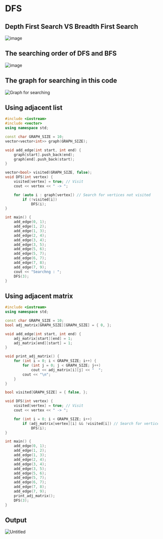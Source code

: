 # DFS
## Depth First Search VS Breadth First Search
![image](https://user-images.githubusercontent.com/67142421/149474909-755eb088-f437-48c2-8e98-e9d0f4f2ea5f.png)

## The searching order of DFS and BFS
![image](https://user-images.githubusercontent.com/67142421/149474919-bd949f3b-17ae-4d10-a222-729a023e1e64.png)

## The graph for searching in this code
![Graph for searching](https://user-images.githubusercontent.com/67142421/149482856-ba8dcc40-4928-4a6a-bef6-782ad4778e2a.png)

## Using adjacent list
~~~c++
#include <iostream>
#include <vector>
using namespace std;

const char GRAPH_SIZE = 10;
vector<vector<int>> graph(GRAPH_SIZE);

void add_edge(int start, int end) {
	graph[start].push_back(end);
	graph[end].push_back(start);
}

vector<bool> visited(GRAPH_SIZE, false);
void DFS(int vertex) {
	visited[vertex] = true; // Visit
	cout << vertex << " -> ";

	for (auto i : graph[vertex]) // Search for vertices not visited
		if (!visited[i])
			DFS(i);
}

int main() {
	add_edge(0, 1);
	add_edge(1, 2);
	add_edge(1, 3);
	add_edge(2, 4);
	add_edge(3, 4);
	add_edge(3, 5);
	add_edge(5, 6);
	add_edge(5, 7);
	add_edge(6, 7);
	add_edge(7, 8);
	add_edge(7, 9);
	cout << "Searchng : ";
	DFS(3);
}
~~~

## Using adjacent matrix
~~~c++
#include <iostream>
using namespace std;

const char GRAPH_SIZE = 10;
bool adj_matrix[GRAPH_SIZE][GRAPH_SIZE] = { 0, };

void add_edge(int start, int end) {
	adj_matrix[start][end] = 1;
	adj_matrix[end][start] = 1;
}

void print_adj_matrix() {
	for (int i = 0; i < GRAPH_SIZE; i++) {
		for (int j = 0; j < GRAPH_SIZE; j++)
			cout << adj_matrix[i][j] << "  ";
		cout << "\n";
	}
}

bool visited[GRAPH_SIZE] = { false, };

void DFS(int vertex) {
	visited[vertex] = true; // Visit
	cout << vertex << " -> ";

	for (int i = 0; i < GRAPH_SIZE; i++)
		if (adj_matrix[vertex][i] && !visited[i]) // Search for vertices not visited
			DFS(i);
}

int main() {
	add_edge(0, 1);
	add_edge(1, 2);
	add_edge(1, 3);
	add_edge(2, 4);
	add_edge(3, 4);
	add_edge(3, 5);
	add_edge(5, 6);
	add_edge(5, 7);
	add_edge(6, 7);
	add_edge(7, 8);
	add_edge(7, 9);
	print_adj_matrix();
	DFS(3);
}
~~~

## Output
![Untitled](https://user-images.githubusercontent.com/67142421/149482085-dc2c4135-8928-499e-9ba3-7ed7aa621311.png)
